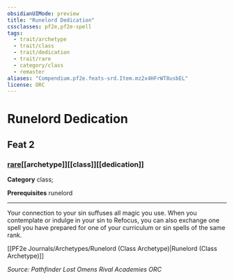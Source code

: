 ```yaml
---
obsidianUIMode: preview
title: "Runelord Dedication"
cssclasses: pf2e,pf2e-spell
tags:
  - trait/archetype
  - trait/class
  - trait/dedication
  - trait/rare
  - category/class
  - remaster
aliases: "Compendium.pf2e.feats-srd.Item.mz2x4HFrWT8usbEL"
license: ORC
---
```

# Runelord Dedication
## Feat 2
### [rare](rare "Rare Rarity Trait")[[archetype]][[class]][[dedication]]

**Category** class; 



**Prerequisites** runelord
* * *
Your connection to your sin suffuses all magic you use. When you contemplate or indulge in your sin to Refocus, you can also exchange one spell you have prepared for one of your curriculum or sin spells of the same rank.

[[PF2e Journals/Archetypes/Runelord (Class Archetype)|Runelord (Class Archetype)]]

*Source: Pathfinder Lost Omens Rival Academies*
*ORC*